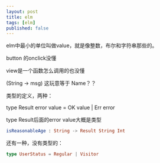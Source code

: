 ```yaml
---
layout: post
title: elm
tags: [elm]
published: false
---
```


elm中最小的单位叫做value，就是像整数，布尔和字符串那些的。

button 的onclick没懂 

view是一个函数怎么调用的也没懂

 (String -> msg)  这玩意等于 Name？？

类型的定义，两种：

type Result error value = OK value | Err error

type Result后面的error value大概是类型

```elm
isReasonableAge : String -> Result String Int
```

还有一种，没有类型的：

```elm
type UserStatus = Regular | Visitor
```

